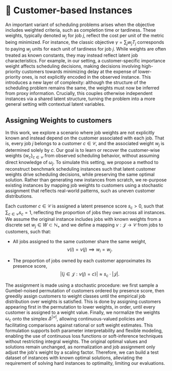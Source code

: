 # 🏢 Customer-based Instances

An important variant of scheduling problems arises when the objective includes weighted criteria, such as completion time or tardiness.
These weights, typically denoted $w_j$ for job $j$, reflect the cost per unit of the metric being minimized.
For instance, the classic objective $\gamma = \sum_j w_j T_j$ corresponds to paying $w_j$ units for each unit of tardiness for job $j$.
While weights are often treated as known constants, they may instead reflect latent job characteristics.
For example, in our setting, a customer-specific importance weight affects scheduling decisions, making decisions involving high-priority customers towards minimizing delay at the expense of lower-priority ones, is not explicitly encoded in the observed instance.
This introduces a new layer of complexity: although the structure of the scheduling problem remains the same, the weights must now be inferred from proxy information.
Crucially, this couples otherwise independent instances via a shared latent structure, turning the problem into a more general setting with contextual latent variables.

## Assigning Weights to customers

In this work, we explore a scenario where job weights are not explicitly known and instead depend on the customer associated with each job.
That is, every job $j$ belongs to a customer $c \in \mathcal{C}$, and the associated weight $w_j$ is determined solely by $c$.
Our goal is to learn or recover the customer-wise weights $\{w_c\}_{c \in \mathcal{C}}$ from observed scheduling behavior, without assuming direct knowledge of $\omega_j$.
To simulate this setting, we propose a method to reconstruct benchmark scheduling instances such that latent customer weights drive scheduling decisions, while preserving the same optimal solution.
Rather than generating new instances from scratch, we re-purpose existing instances by mapping job weights to customers using a stochastic assignment that reflects real-world patterns, such as uneven customer distributions.

Each customer $c \in \mathcal{C}$ is assigned a latent presence score $s_c > 0$, such that $\sum_{c \in \mathcal{C}} s_c = 1$, reflecting the proportion of jobs they own across all instances.
We assume the original instance includes jobs with known weights from a discrete set $w_j \in W \subset \mathbb{N}_+$ and we define a mapping $\nu:\mathcal{J} \to \mathcal{C}$ from jobs to customers, such that:
    
- All jobs assigned to the same customer share the same weight,
    $$\nu(i) = \nu(j) \implies w_i = w_j.$$

- The proportion of jobs owned by each customer approximates its presence score,
    $$|\{j \in \mathcal{J} : \nu(j) = c\}| \approx s_c \cdot|\mathcal{J}|.$$

The assignment is made using a stochastic procedure: we first sample a Gumbel-noised permutation of customers ordered by presence score, then greedily assign customers to weight classes until the empirical job distribution over weights is satisfied.
This is done by assigning customers appearing first in the permutation to lower weights, in order, until every customer is assigned to a weight value.
Finally, we normalize the weights ${\omega_c}$ onto the simplex $\Delta^{|\mathcal{C}|}$, allowing continuous-valued policies and facilitating comparisons against rational or soft weight estimates.
This formulation supports both parameter interpretability and flexible modeling, enabling the use of continuous loss functions or soft-inference techniques without restricting integral weights.
The original optimal values and solutions remain unchanged, as normalization and job assignment only adjust the job's weight by a scaling factor.
Therefore, we can build a test dataset of instances with known optimal solutions, alleviating the requirement of solving hard instances to optimality, limiting our evaluations.
